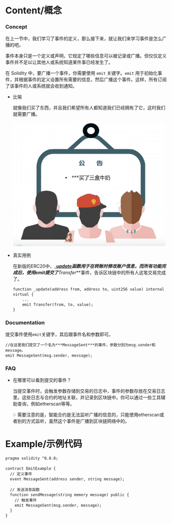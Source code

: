 # Content/概念

### Concept

在上一节中，我们学习了事件的定义，那么接下来，就让我们来学习事件是怎么广播的吧。

事件本身只是一个定义或声明，它规定了哪些信息可以被记录或广播。但仅仅定义事件并不足以让其他人或系统知道某件事已经发生了。

在 Solidity 中，要广播一个事件，你需要使用 `emit` 关键字。`emit` 用于初始化事件，并根据事件的定义设置所有需要的信息，然后广播这个事件。这样，所有订阅了该事件的人或系统就会收到通知。

- 比喻
    
    就像我们买了东西，并且我们希望所有人都知道我们已经拥有了它，这时我们就需要广播。
    
    ![Untitled](./img/2-1.png)
    
- 真实用例
    
    在新版的ERC20中，_***[update](https://github.com/OpenZeppelin/openzeppelin-contracts/blob/9ef69c03d13230aeff24d91cb54c9d24c4de7c8b/contracts/token/ERC20/ERC20.sol#L244C20-L244C20)***函数用于在转账时修改账户信息，而所有功能完成后，使用*emit*提交了***Transfer***事件，告诉区块链中的所有人这笔交易完成了。
    
    ```solidity
    function _update(address from, address to, uint256 value) internal virtual {
        ...
        emit Transfer(from, to, value);
    }
    ```
    

### Documentation

提交事件使用`emit`关键字，其后跟事件名和参数即可。

```solidity
//在这里我们提交了一个名为***MessageSent***的事件，参数分别为msg.sender和message。
emit MessageSent(msg.sender, message);
```

### FAQ

- 在哪里可以看到提交的事件？
    
    当提交事件时，会触发参数存储到交易的日志中，事件的参数存放在交易日志里。这些日志与合约的地址关联，并记录到区块链中。你可以通过一些工具辅助查询，例如etherscan等等。
    
    <aside>
    💡 需要注意的是，智能合约是无法监听广播的信息的，只能使用etherscan或者别的方式监听，虽然这个事件是广播到区块链网络中的。
    
    </aside>

# Example/示例代码

```solidity
pragma solidity ^0.8.0;

contract EmitExample {
  // 定义事件
  event MessageSent(address sender, string message);

  // 发送消息函数
  function sendMessage(string memory message) public {
    // 触发事件
    emit MessageSent(msg.sender, message);
  }
}
```
